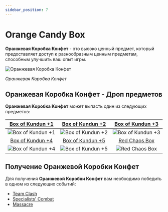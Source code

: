 ```yaml
---
sidebar_position: 7
---
```


# Orange Candy Box

**Оранжевая Коробка Конфет** - это высоко ценный предмет, который предоставляет доступ к разнообразным ценным предметам, способным улучшить ваш опыт игры.

![Оранжевая Коробка Конфет](/img/items/item-bags/orange-candy-box.png)

_Оранжевая Коробка Конфет_

## Оранжевая Коробка Конфет - Дроп предметов

**Оранжевая Коробка Конфет** может выпасть один из следующих предметов:

| [Box of Kundun +1](/items/item-bags/exc/box-of-kundun/bok-1) | [Box of Kundun +2](/items/item-bags/exc/box-of-kundun/bok-2) | [Box of Kundun +3](/items/item-bags/exc/box-of-kundun/bok-3) |
| :----------------------------------------------------------: | :----------------------------------------------------------: | :----------------------------------------------------------: |
|     ![Box of Kundun +1](/img/items/item-bags/bok-1.png)      |     ![Box of Kundun +2](/img/items/item-bags/bok-2.png)      |     ![Box of Kundun +3](/img/items/item-bags/bok-3.png)      |
| [Box of Kundun +4](/items/item-bags/exc/box-of-kundun/bok-4) | [Box of Kundun +5](/items/item-bags/exc/box-of-kundun/bok-5) |     [Red Chaos Box](/items/item-bags/exc/red-chaos-box)      |
|     ![Box of Kundun +4](/img/items/item-bags/bok-4.png)      |     ![Box of Kundun +5](/img/items/item-bags/bok-5.png)      |   ![Red Chaos Box](/img/items/item-bags/red-chaos-box.png)   |

## Получение Оранжевой Коробки Конфет

Для получения **Оранжевой Коробки Конфет** вам необходимо победить в одном из следующих событий:

- [Team Clash](/events/combat-events/team-clash)
- [Specialists' Combat](/events/combat-events/specialists-combat)
- [Massacre](/events/others/massacre)
